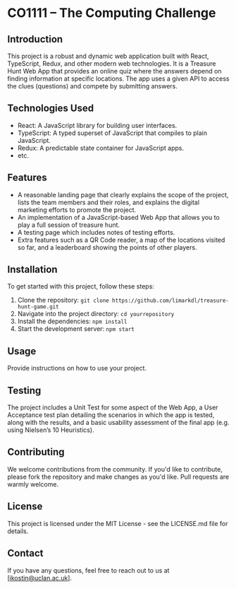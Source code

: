 # CO1111 – The Computing Challenge

## Introduction

This project is a robust and dynamic web application built with React, TypeScript, Redux, and other modern web technologies. It is a Treasure Hunt Web App that provides an online quiz where the answers depend on finding information at specific locations. The app uses a given API to access the clues (questions) and compete by submitting answers.

## Technologies Used

- React: A JavaScript library for building user interfaces.
- TypeScript: A typed superset of JavaScript that compiles to plain JavaScript.
- Redux: A predictable state container for JavaScript apps.
- etc.

## Features

- A reasonable landing page that clearly explains the scope of the project, lists the team members and their roles, and explains the digital marketing efforts to promote the project.
- An implementation of a JavaScript-based Web App that allows you to play a full session of treasure hunt.
- A testing page which includes notes of testing efforts.
- Extra features such as a QR Code reader, a map of the locations visited so far, and a leaderboard showing the points of other players.

## Installation

To get started with this project, follow these steps:

1. Clone the repository: `git clone https://github.com/limarkdl/treasure-hunt-game.git`
2. Navigate into the project directory: `cd yourrepository`
3. Install the dependencies: `npm install`
4. Start the development server: `npm start`

## Usage

Provide instructions on how to use your project.

## Testing

The project includes a Unit Test for some aspect of the Web App, a User Acceptance test plan detailing the scenarios in which the app is tested, along with the results, and a basic usability assessment of the final app (e.g. using Nielsen’s 10 Heuristics).

## Contributing

We welcome contributions from the community. If you'd like to contribute, please fork the repository and make changes as you'd like. Pull requests are warmly welcome.

## License

This project is licensed under the MIT License - see the LICENSE.md file for details.

## Contact

If you have any questions, feel free to reach out to us at [ikostin@uclan.ac.uk].
